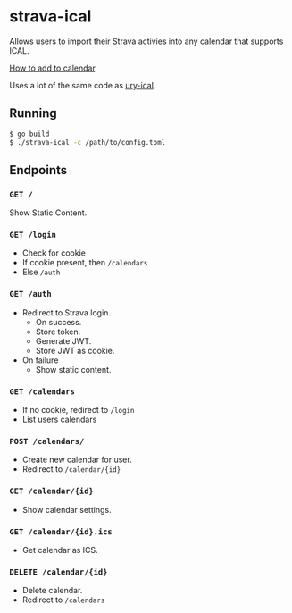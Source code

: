 # strava-ical

Allows users to import their Strava activies into any calendar that supports ICAL.

[How to add to calendar](http://lmgtfy.com/?q=add+webcal+to+calendar).

Uses a lot of the same code as [ury-ical](https://github.com/UniversityRadioYork/ury-ical).

## Running

```bash
$ go build
$ ./strava-ical -c /path/to/config.toml
```

## Endpoints

### `GET /`

Show Static Content.

### `GET /login`

 - Check for cookie
 - If cookie present, then `/calendars`
 - Else `/auth`

### `GET /auth`

  - Redirect to Strava login.
    - On success.
    - Store token.
    - Generate JWT.
    - Store JWT as cookie.
 - On failure
   - Show static content.

### `GET /calendars`

  - If no cookie, redirect to `/login`
  - List users calendars

### `POST /calendars/`

 - Create new calendar for user.
 - Redirect to `/calendar/{id}`

### `GET /calendar/{id}`

 - Show calendar settings.

### `GET /calendar/{id}.ics`

 - Get calendar as ICS.

### `DELETE /calendar/{id}`

 - Delete calendar.
 - Redirect to `/calendars`

